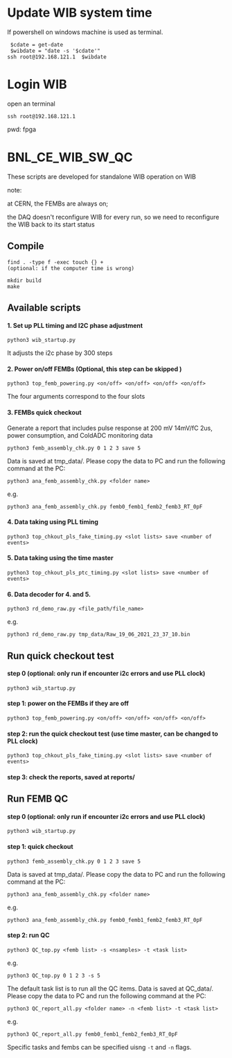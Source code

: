 # Update WIB system time 
If powershell on windows machine is used as terminal. 
```
 $cdate = get-date
 $wibdate = "date -s '$cdate'"
ssh root@192.168.121.1  $wibdate
```

# Login WIB
open an terminal
```
ssh root@192.168.121.1
```
pwd: fpga

# BNL_CE_WIB_SW_QC
 
These scripts are developed for standalone WIB operation on WIB 

note: 

at CERN, the FEMBs are always on;

the DAQ doesn't reconfigure WIB for every run, so we need to reconfigure the WIB back to its start status

## Compile
```
find . -type f -exec touch {} +
(optional: if the computer time is wrong)
```

```
mkdir build
make
```
## Available scripts
#### 1. Set up PLL timing and I2C phase adjustment
```
python3 wib_startup.py
```
It adjusts the i2c phase by 300 steps

#### 2. Power on/off FEMBs (Optional, this step can be skipped )
```
python3 top_femb_powering.py <on/off> <on/off> <on/off> <on/off>
```
The four arguments correspond to the four slots 
#### 3. FEMBs quick checkout
Generate a report that includes pulse response at 200 mV 14mV/fC 2us, power consumption, and ColdADC monitoring data

```
python3 femb_assembly_chk.py 0 1 2 3 save 5
```
Data is saved at tmp_data/. Please copy the data to PC and run the following command at the PC:
```
python3 ana_femb_assembly_chk.py <folder name>
```
e.g.
```
python3 ana_femb_assembly_chk.py femb0_femb1_femb2_femb3_RT_0pF
```
#### 4. Data taking using PLL timing
```
python3 top_chkout_pls_fake_timing.py <slot lists> save <number of events>
```
#### 5. Data taking using the time master
```
python3 top_chkout_pls_ptc_timing.py <slot lists> save <number of events>
```
#### 6. Data decoder for 4. and 5.
```
python3 rd_demo_raw.py <file_path/file_name>   
```
e.g.
```
python3 rd_demo_raw.py tmp_data/Raw_19_06_2021_23_37_10.bin
```

## Run quick checkout test
#### step 0 (optional: only run if encounter i2c errors and use PLL clock)
```
python3 wib_startup.py
```
#### step 1: power on the FEMBs if they are off
```
python3 top_femb_powering.py <on/off> <on/off> <on/off> <on/off>
```
#### step 2: run the quick checkout test (use time master, can be changed to PLL clock)
```
python3 top_chkout_pls_fake_timing.py <slot lists> save <number of events>
```
#### step 3: check the reports, saved at reports/

## Run FEMB QC
#### step 0 (optional: only run if encounter i2c errors and use PLL clock)
```
python3 wib_startup.py
```
#### step 1: quick checkout
```
python3 femb_assembly_chk.py 0 1 2 3 save 5
```
Data is saved at tmp_data/. Please copy the data to PC and run the following command at the PC:
```
python3 ana_femb_assembly_chk.py <folder name>
```
e.g.
```
python3 ana_femb_assembly_chk.py femb0_femb1_femb2_femb3_RT_0pF
```
#### step 2: run QC
```
python3 QC_top.py <femb list> -s <nsamples> -t <task list> 
```
e.g.
```
python3 QC_top.py 0 1 2 3 -s 5
```
The default task list is to run all the QC items. Data is saved at QC_data/. Please copy the data to PC and run the following command at the PC:
```
python3 QC_report_all.py <folder name> -n <femb list> -t <task list>
```
e.g.
```
python3 QC_report_all.py femb0_femb1_femb2_femb3_RT_0pF
```
Specific tasks and fembs can be specified uisng ``-t`` and ``-n`` flags.



